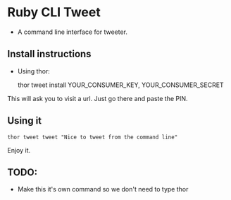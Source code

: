 # Ruby CLI Tweet

- A command line interface for tweeter.

## Install instructions

- Using thor:

    thor tweet install YOUR_CONSUMER_KEY, YOUR_CONSUMER_SECRET

This will ask you to visit a url. Just go there and paste the PIN.

## Using it

    thor tweet tweet "Nice to tweet from the command line"

Enjoy it.

## TODO:

- Make this it's own command so we don't need to type thor